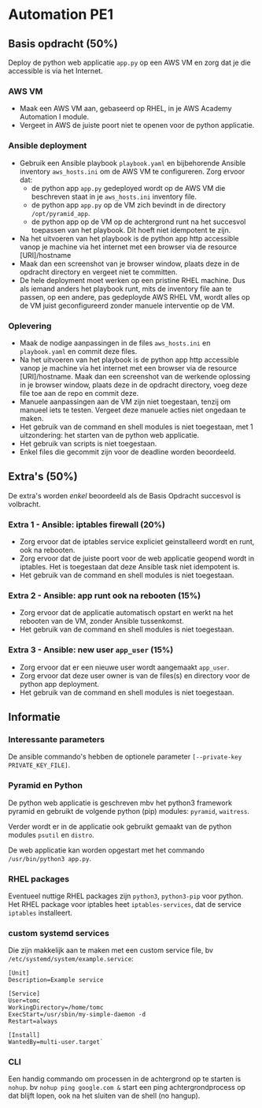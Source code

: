 # Automation PE1
## Basis opdracht (50%)
Deploy de python web applicatie `app.py` op een AWS VM en zorg dat je die accessible is via het Internet.
### AWS VM
- Maak een AWS VM aan, gebaseerd op RHEL, in je AWS Academy Automation I module.
- Vergeet in AWS de juiste poort niet te openen voor de python applicatie.
### Ansible deployment
- Gebruik een Ansible playbook `playbook.yaml` en bijbehorende Ansible inventory `aws_hosts.ini` om de AWS VM te configureren. Zorg ervoor dat:
  - de python app `app.py` gedeployed wordt op de AWS VM die beschreven staat in je `aws_hosts.ini` inventory file.
  - de python app `app.py` op de VM zich bevindt in de directory `/opt/pyramid_app`.
  - de python app op de VM op de achtergrond runt na het succesvol toepassen van het playbook. Dit hoeft niet idempotent te zijn.
- Na het uitvoeren van het playbook is de python app http accessible vanop je machine via het internet met een browser via de resource [URI]/hostname
- Maak dan een screenshot van je browser window, plaats deze in de opdracht directory en vergeet niet te committen.
- De hele deployment moet werken op een pristine RHEL machine. Dus als iemand anders het playbook runt, mits de inventory file aan te passen, op een andere, pas gedeployde AWS RHEL VM, wordt alles op de VM juist geconfigureerd zonder manuele interventie op de VM.
### Oplevering
- Maak de nodige aanpassingen in de files `aws_hosts.ini` en `playbook.yaml` en commit deze files.
- Na het uitvoeren van het playbook is de python app http accessible vanop je machine via het internet met een browser via de resource [URI]/hostname. Maak dan een screenshot van de werkende oplossing in je browser window, plaats deze in de opdracht directory, voeg deze file toe aan de repo en commit deze.
- Manuele aanpassingen aan de VM zijn niet toegestaan, tenzij om manueel iets te testen. Vergeet deze manuele acties niet ongedaan te maken.
- Het gebruik van de command en shell modules is niet toegestaan, met 1 uitzondering: het starten van de python web applicatie.
- Het gebruik van scripts is niet toegestaan.
- Enkel files die gecommit zijn voor de deadline worden beoordeeld.
## Extra's (50%)
De extra's worden *enkel* beoordeeld als de Basis Opdracht succesvol is volbracht.
### Extra 1 - Ansible: iptables firewall (20%)
- Zorg ervoor dat de iptables service expliciet geinstalleerd wordt en runt, ook na rebooten.
- Zorg ervoor dat de juiste poort voor de web applicatie geopend wordt in iptables. Het is toegestaan dat deze Ansible task niet idempotent is.
- Het gebruik van de command en shell modules is niet toegestaan.
### Extra 2 - Ansible: app runt ook na rebooten (15%)
- Zorg ervoor dat de applicatie automatisch opstart en werkt na het rebooten van de VM, zonder Ansible tussenkomst.
- Het gebruik van de command en shell modules is niet toegestaan.
### Extra 3 - Ansible: new user `app_user` (15%)
- Zorg ervoor dat er een nieuwe user wordt aangemaakt `app_user`.
- Zorg ervoor dat deze user owner is van de files(s) en directory voor de python app deployment.
- Het gebruik van de command en shell modules is niet toegestaan.
## Informatie
### Interessante parameters
De ansible commando's hebben de optionele parameter `[--private-key PRIVATE_KEY_FILE]`.

### Pyramid en Python
De python web applicatie is geschreven mbv het python3 framework pyramid en gebruikt de volgende python (pip) modules: `pyramid`, `waitress`.

Verder wordt er in de applicatie ook gebruikt gemaakt van de python modules `psutil` en `distro`.

De web applicatie kan worden opgestart met het commando `/usr/bin/python3 app.py`.

### RHEL packages
Eventueel nuttige RHEL packages zijn `python3`, `python3-pip` voor python.
Het RHEL package voor iptables heet `iptables-services`, dat de service `iptables` installeert.

### custom systemd services
Die zijn makkelijk aan te maken met een custom service file, bv `/etc/systemd/system/example.service`:

    [Unit]
    Description=Example service
    
    [Service]
    User=tomc
    WorkingDirectory=/home/tomc
    ExecStart=/usr/sbin/my-simple-daemon -d
    Restart=always
    
    [Install]
    WantedBy=multi-user.target`

### CLI
Een handig commando om processen in de achtergrond op te starten is `nohup`.
bv `nohup ping google.com &` start een ping achtergrondprocess op dat blijft lopen, ook na het sluiten van de shell (no hangup).
